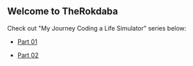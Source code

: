 ## Welcome to TheRokdaba

Check out "My Journey Coding a Life Simulator" series below:

- [Part 01](\_posts\2021-02-12-Life-Simulator-Journey-Part-01.md)

- [Part 02](\_posts\2021-02-13-Life-Simulator-Journey-Part-02.md)
